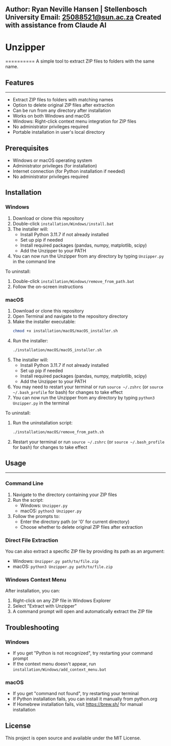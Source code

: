 Author: Ryan Neville Hansen | Stellenbosch University
Email: 25088521@sun.ac.za
Created with assistance from Claude AI
---------------------------------------------------------------------------------------------------
# Unzipper
==========
A simple tool to extract ZIP files to folders with the same name.

## Features
-----------

- Extract ZIP files to folders with matching names
- Option to delete original ZIP files after extraction
- Can be run from any directory after installation
- Works on both Windows and macOS
- Windows: Right-click context menu integration for ZIP files
- No administrator privileges required
- Portable installation in user's local directory

## Prerequisites

- Windows or macOS operating system
- Administrator privileges (for installation)
- Internet connection (for Python installation if needed)
- No administrator privileges required

## Installation

### Windows

1. Download or clone this repository
2. Double-click `installation/Windows/install.bat`
3. The installer will:
   - Install Python 3.11.7 if not already installed
   - Set up pip if needed
   - Install required packages (pandas, numpy, matplotlib, scipy)
   - Add the Unzipper to your PATH
4. You can now run the Unzipper from any directory by typing `Unzipper.py` in the command line

To uninstall:
1. Double-click `installation/Windows/remove_from_path.bat`
2. Follow the on-screen instructions

### macOS

1. Download or clone this repository
2. Open Terminal and navigate to the repository directory
3. Make the installer executable:
   ```bash
   chmod +x installation/macOS/macOS_installer.sh
   ```
4. Run the installer:
   ```bash
   ./installation/macOS/macOS_installer.sh
   ```
5. The installer will:
   - Install Python 3.11.7 if not already installed
   - Set up pip if needed
   - Install required packages (pandas, numpy, matplotlib, scipy)
   - Add the Unzipper to your PATH
6. You may need to restart your terminal or run `source ~/.zshrc` (or `source ~/.bash_profile` for bash) for changes to take effect
7. You can now run the Unzipper from any directory by typing `python3 Unzipper.py` in the terminal

To uninstall:
1. Run the uninstallation script:
   ```bash
   ./installation/macOS/remove_from_path.sh
   ```
2. Restart your terminal or run `source ~/.zshrc` (or `source ~/.bash_profile` for bash) for changes to take effect

## Usage
--------

### Command Line

1. Navigate to the directory containing your ZIP files
2. Run the script:
   - Windows: `Unzipper.py`
   - macOS: `python3 Unzipper.py`
3. Follow the prompts to:
   - Enter the directory path (or '0' for current directory)
   - Choose whether to delete original ZIP files after extraction

### Direct File Extraction

You can also extract a specific ZIP file by providing its path as an argument:
- Windows: `Unzipper.py path/to/file.zip`
- macOS: `python3 Unzipper.py path/to/file.zip`

### Windows Context Menu

After installation, you can:
1. Right-click on any ZIP file in Windows Explorer
2. Select "Extract with Unzipper"
3. A command prompt will open and automatically extract the ZIP file

## Troubleshooting

### Windows
- If you get "Python is not recognized", try restarting your command prompt
- If the context menu doesn't appear, run `installation/Windows/add_context_menu.bat`

### macOS
- If you get "command not found", try restarting your terminal
- If Python installation fails, you can install it manually from python.org
- If Homebrew installation fails, visit https://brew.sh/ for manual installation

## License

This project is open source and available under the MIT License.

